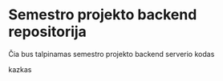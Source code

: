 # Semestro projekto backend repositorija

Čia bus talpinamas semestro projekto backend serverio kodas

kazkas